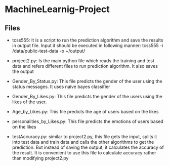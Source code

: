 # MachineLearnig-Project

## Files

* tcss555: It is a script to run the prediction algorithm and save the results in output file.
Input it should be executed in following manner:
tcss555 -i /data/public-test-data -o ~/output/

* project2.py: Is the main python file which reads the training and test data and refers different files to run prediction algorithm. It also saves the output

* Gender_By_Status.py: This file predicts the gender of the user using the status messages. It uses naive bayes classifier

* Gender_By_Likes.py: This file predicts the gender of the users using the likes of the user.

* Age_by_Likes.py: This file predicts the age of users based on the likes

* personalities_by_Likes.py: This file predicts the emotions of users based on the likes

* testAccuracy.py: similar to project2.py, this file gets the input, splits it into test data and train data and calls the other algorithms to get the prediction. But instead of saving the output, it calculates the accuracy of the result. It is convenient to use this file to calculate accuracy rather than modifying project2.py

